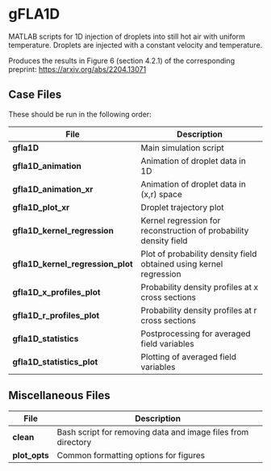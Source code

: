 # gFLA1D

MATLAB scripts for 1D injection of droplets into still hot air with uniform temperature. Droplets are injected with a constant velocity and temperature.

Produces the results in Figure 6 (section 4.2.1) of the corresponding preprint: https://arxiv.org/abs/2204.13071

## Case Files

These should be run in the following order:

| File | Description |
| ------ | ------ |
| **gfla1D** | Main simulation script |
| **gfla1D_animation** | Animation of droplet data in 1D |
| **gfla1D_animation_xr** | Animation of droplet data in (x,r) space |
| **gfla1D_plot_xr** | Droplet trajectory plot |
| **gfla1D_kernel_regression** | Kernel regression for reconstruction of probability density field |
| **gfla1D_kernel_regression_plot** | Plot of probability density field obtained using kernel regression |
| **gfla1D_x_profiles_plot** | Probability density profiles at x cross sections |
| **gfla1D_r_profiles_plot** | Probability density profiles at r cross sections |
| **gfla1D_statistics** | Postprocessing for averaged field variables |
| **gfla1D_statistics_plot** | Plotting of averaged field variables |

## Miscellaneous Files

| File | Description |
| ------ | ------ |
| **clean** | Bash script for removing data and image files from directory |
| **plot_opts** | Common formatting options for figures |
